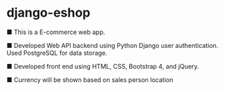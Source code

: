 # django-eshop

■ This is a E-commerce web app.

■ Developed Web API backend using Python Django user authentication. Used PostgreSQL for data storage.

■ Developed front end using HTML, CSS, Bootstrap 4, and jQuery.

■ Currency will be shown based on sales person location


